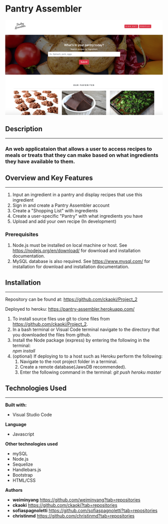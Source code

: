 # Pantry Assembler
![Test Image 2](PantryAssemblerImage.png)
## Description
--------------
### An web applicataion that allows a user to access recipes to meals or treats that they can make based on what ingredients they have available to them.
## Overview and Key Features
-----------------
1. Input an ingredient in a pantry and display recipes that use this ingredient
2. Sign in and create a Pantry Assembler account
3. Create a "Shopping List" with ingredients 
4. Create a user-specific "Pantry" with what ingredients you have 
5. Upload and add your own recipe (In development)
   
### Prerequisites
1. Node.js must be installed on local machine or host. See https://nodejs.org/en/download/ for download and installation documentation. 
2. MySQL database is also required. See https://www.mysql.com/ for installation for download and installation documentation.
   
## Installation
-----------------
Repository can be found at: 
https://github.com/ckaoki/Project_2

Deployed to heroku:
https://pantry-assembler.herokuapp.com/

1. To install source files use git to clone files from https://github.com/ckaoki/Project_2.
2. In a bash terminal or Visual Code terminal navigate to the directory that you downloaded the files from github.
3. Install the Node package (express) by entering the following in the terminal:   
    *npm install*     
4. (optional) If deploying to to a host such as Heroku perform the following:
   1. Navigate to the root project folder in a terminal.
   2. Create a remote database(JawsDB recommended).
   3. Enter the following command in the terminal:
   *git push heroku master*

## Technologies Used 
-----------------

**Built with:**
- Visual Studio Code

**Language**
- Javascript

**Other technologies used**
- mySQL
- Node.js
- Sequelize 
- Handlebars.js
- Bootstrap
- HTML/CSS


**Authors**

- **weiminyang** https://github.com/weiminyang?tab=repositories
- **ckaoki** https://github.com/ckaoki?tab=repositories
- **sofiaspagnoletti** https://github.com/sofiaspagnoletti?tab=repositories
- **christinmd** https://github.com/christinmd?tab=repositories

